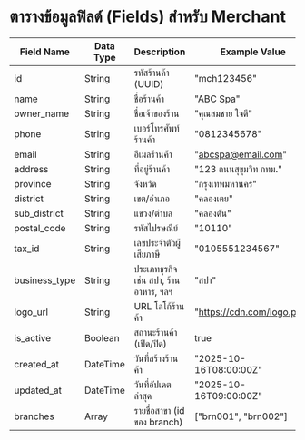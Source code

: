 # ตารางข้อมูลฟิลด์ (Fields) สำหรับ Merchant

| Field Name      | Data Type   | Description                                             | Example Value              |
|-----------------|------------|---------------------------------------------------------|----------------------------|
| id              | String     | รหัสร้านค้า (UUID)                                     | "mch123456"                |
| name            | String     | ชื่อร้านค้า                                            | "ABC Spa"                  |
| owner_name      | String     | ชื่อเจ้าของร้าน                                         | "คุณสมชาย ใจดี"           |
| phone           | String     | เบอร์โทรศัพท์ร้านค้า                                   | "0812345678"               |
| email           | String     | อีเมลร้านค้า                                           | "abcspa@email.com"         |
| address         | String     | ที่อยู่ร้านค้า                                          | "123 ถนนสุขุมวิท กทม."      |
| province        | String     | จังหวัด                                                | "กรุงเทพมหานคร"            |
| district        | String     | เขต/อำเภอ                                             | "คลองเตย"                  |
| sub_district    | String     | แขวง/ตำบล                                              | "คลองตัน"                  |
| postal_code     | String     | รหัสไปรษณีย์                                           | "10110"                    |
| tax_id          | String     | เลขประจำตัวผู้เสียภาษี                                 | "0105551234567"            |
| business_type   | String     | ประเภทธุรกิจ เช่น สปา, ร้านอาหาร, ฯลฯ                  | "สปา"                      |
| logo_url        | String     | URL โลโก้ร้านค้า                                       | "https://cdn.com/logo.png" |
| is_active       | Boolean    | สถานะร้านค้า (เปิด/ปิด)                                | true                       |
| created_at      | DateTime   | วันที่สร้างร้านค้า                                     | "2025-10-16T08:00:00Z"     |
| updated_at      | DateTime   | วันที่อัปเดตล่าสุด                                     | "2025-10-16T09:00:00Z"     |
| branches        | Array      | รายชื่อสาขา (id ของ branch)                            | ["brn001", "brn002"]       |
